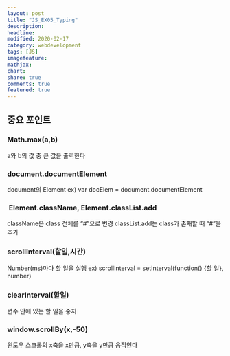 ```yaml
---
layout: post
title: "JS_EX05_Typing"
description:
headline:
modified: 2020-02-17
category: webdevelopment
tags: [JS]
imagefeature:
mathjax:
chart:
share: true
comments: true
featured: true
---
```



<div class="code">
<script async src="//jsfiddle.net/lsh58/9ztmj0cq/19/embed/js,html,css,result/dark/"></script>
</div>


## 중요 포인트

### Math.max(a,b)
a와 b의 값 중 큰 값을 출력한다

### document.documentElement
document의 Element
ex) var docElem = document.documentElement

###  Element.className, Element.classList.add
className은 class 전체를 “#”으로 변경
classList.add는 class가 존재할 때 “#”을 추가

### scrollInterval(할일,시간)
Number(ms)마다 할 일을 실행
ex) scrollInterval = setInterval(function() {할 일}, number) 
### clearInterval(할일)
변수 안에 있는 할 일을 중지

### window.scrollBy(x,-50) 
윈도우 스크롤의 x축을 x만큼, y축을 y만큼 움직인다



